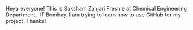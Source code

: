 Heya everyone!
This is Saksham Zanjari
Freshie at Chemical Engineering Department, IIT Bombay.
I am trying to learn how to use GitHub for my project.
Thanks!
